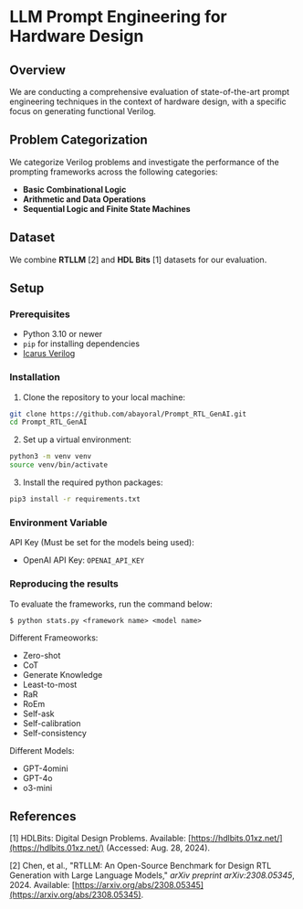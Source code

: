 # LLM Prompt Engineering for Hardware Design
## Overview

We are conducting a comprehensive evaluation of state-of-the-art prompt engineering techniques in the context of hardware design, with a specific focus on generating functional Verilog. 

## Problem Categorization

We categorize Verilog problems and investigate the performance of the prompting frameworks across the following categories:

- **Basic Combinational Logic**
- **Arithmetic and Data Operations**
- **Sequential Logic and Finite State Machines**
## Dataset

We combine **RTLLM** [2] and **HDL Bits** [1] datasets for our evaluation.

## Setup

### Prerequisites

- Python 3.10 or newer
- `pip` for installing dependencies
- [Icarus Verilog](https://github.com/steveicarus/iverilog)

### Installation

1.  Clone the repository to your local machine:
```sh
git clone https://github.com/abayoral/Prompt_RTL_GenAI.git
cd Prompt_RTL_GenAI
```

2.  Set up a virtual environment:
```sh
python3 -m venv venv
source venv/bin/activate
```
3.  Install the required python packages:
```sh
pip3 install -r requirements.txt
```

### Environment Variable
API Key (Must be set for the models being used):
 - OpenAI API Key: `OPENAI_API_KEY`

### Reproducing the results 

To evaluate the frameworks, run the command below:
```console
$ python stats.py <framework name> <model name>
```

Different Frameoworks: 
- Zero-shot
- CoT
- Generate Knowledge
- Least-to-most
- RaR 
- RoEm
- Self-ask
- Self-calibration
- Self-consistency

Different Models:
- GPT-4omini
- GPT-4o
- o3-mini

## References

[1] HDLBits: Digital Design Problems. Available: [https://hdlbits.01xz.net/](https://hdlbits.01xz.net/) (Accessed: Aug. 28, 2024).

[2] Chen, et al., "RTLLM: An Open-Source Benchmark for Design RTL Generation with Large Language Models," *arXiv preprint arXiv:2308.05345*, 2024. Available: [https://arxiv.org/abs/2308.05345](https://arxiv.org/abs/2308.05345).
